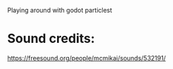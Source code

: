 Playing around with godot particlest


# Sound credits:  
https://freesound.org/people/mcmikai/sounds/532191/

